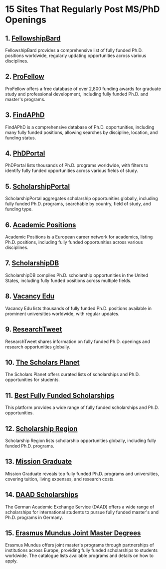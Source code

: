 # 15 Sites That Regularly Post MS/PhD Openings

## 1. [FellowshipBard](https://lnkd.in/dwkN-8Q5)
FellowshipBard provides a comprehensive list of fully funded Ph.D. positions worldwide, regularly updating opportunities across various disciplines.

## 2. [ProFellow](https://www.profellow.com/)
ProFellow offers a free database of over 2,800 funding awards for graduate study and professional development, including fully funded Ph.D. and master's programs.

## 3. [FindAPhD](https://www.findaphd.com/)
FindAPhD is a comprehensive database of Ph.D. opportunities, including many fully funded positions, allowing searches by discipline, location, and funding status.

## 4. [PhDPortal](https://www.phdportal.com/)
PhDPortal lists thousands of Ph.D. programs worldwide, with filters to identify fully funded opportunities across various fields of study.

## 5. [ScholarshipPortal](https://lnkd.in/dpE9wqwm)
ScholarshipPortal aggregates scholarship opportunities globally, including fully funded Ph.D. programs, searchable by country, field of study, and funding type.

## 6. [Academic Positions](https://lnkd.in/dF8cyQSD)
Academic Positions is a European career network for academics, listing Ph.D. positions, including fully funded opportunities across various disciplines.

## 7. [ScholarshipDB](https://lnkd.in/dV3ZK_4w)
ScholarshipDB compiles Ph.D. scholarship opportunities in the United States, including fully funded positions across multiple fields.

## 8. [Vacancy Edu](https://lnkd.in/dTBqsyFk)
Vacancy Edu lists thousands of fully funded Ph.D. positions available in prominent universities worldwide, with regular updates.

## 9. [ResearchTweet](https://lnkd.in/dRTK56Nt)
ResearchTweet shares information on fully funded Ph.D. openings and research opportunities globally.

## 10. [The Scholars Planet](https://lnkd.in/dA_z2vCx)
The Scholars Planet offers curated lists of scholarships and Ph.D. opportunities for students.

## 11. [Best Fully Funded Scholarships](https://lnkd.in/dFaP-ynG)
This platform provides a wide range of fully funded scholarships and Ph.D. opportunities.

## 12. [Scholarship Region](https://lnkd.in/du8-HJFp)
Scholarship Region lists scholarship opportunities globally, including fully funded Ph.D. programs.

## 13. [Mission Graduate](https://lnkd.in/d7qKzD_b)
Mission Graduate reveals top fully funded Ph.D. programs and universities, covering tuition, living expenses, and research costs.

## 14. [DAAD Scholarships](https://lnkd.in/dtW2AFdH)
The German Academic Exchange Service (DAAD) offers a wide range of scholarships for international students to pursue fully funded master's and Ph.D. programs in Germany.

## 15. [Erasmus Mundus Joint Master Degrees](https://lnkd.in/d_4He_D2)
Erasmus Mundus offers joint master's programs through partnerships of institutions across Europe, providing fully funded scholarships to students worldwide. The catalogue lists available programs and details on how to apply.
